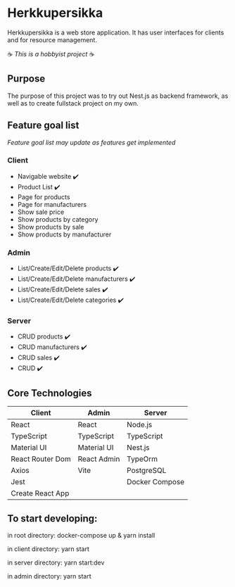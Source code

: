 # Herkkupersikka

Herkkupersikka is a web store application. It has user interfaces for clients and for resource management.

:coffee: *This is a hobbyist project* :coffee:

## Purpose

The purpose of this project was to try out Nest.js as backend framework, as well as to create fullstack project on my own.

## Feature goal list

*Feature goal list may update as features get implemented*

### Client

- Navigable website :heavy_check_mark:
- Product List :heavy_check_mark:
- Page for products
- Page for manufacturers
- Show sale price
- Show products by category
- Show products by sale
- Show products by manufacturer

### Admin

- List/Create/Edit/Delete products :heavy_check_mark:
- List/Create/Edit/Delete manufacturers :heavy_check_mark:
- List/Create/Edit/Delete sales :heavy_check_mark:
- List/Create/Edit/Delete categories :heavy_check_mark:

### Server
- CRUD products :heavy_check_mark:
- CRUD manufacturers :heavy_check_mark:
- CRUD sales :heavy_check_mark:
- CRUD :heavy_check_mark:

## Core Technologies

| Client           | Admin       | Server         |
|------------------|-------------|----------------|
| React            | React       | Node.js        |
| TypeScript       | TypeScript  | TypeScript     |
| Material UI      | Material UI | Nest.js        |
| React Router Dom | React Admin | TypeOrm        |
| Axios            | Vite        | PostgreSQL     |
| Jest             |             | Docker Compose |
| Create React App |             |                |

## To start developing:

in root directory: docker-compose up & yarn install

in client directory: yarn start

in server directory: yarn start:dev

in admin directory: yarn start
